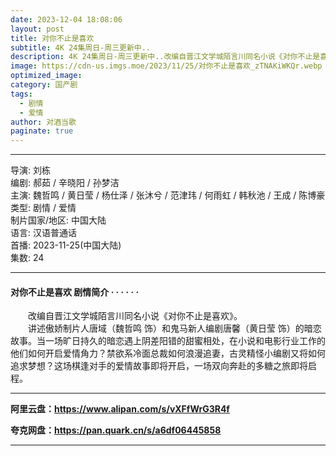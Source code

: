 ```yaml
---
date: 2023-12-04 18:08:06
layout: post
title: 对你不止是喜欢
subtitle: 4K 24集周日-周三更新中..
description: 4K 24集周日-周三更新中..改编自晋江文学城陌言川同名小说《对你不止是喜欢》。讲述傲娇制片人唐域（魏哲鸣 饰）和鬼马新人编剧唐馨（黄日莹 饰）的暗恋故事。当一场旷日持久的暗恋遇上阴差阳错的甜蜜相处...
image: https://cdn-us.imgs.moe/2023/11/25/对你不止是喜欢_zTNAKiWKQr.webp
optimized_image: 
category: 国产剧
tags:
  - 剧情
  - 爱情
author: 对酒当歌
paginate: true
---
```


---

导演: 刘栋  
编剧: 郝茹 / 辛晓阳 / 孙梦洁  
主演: 魏哲鸣 / 黄日莹 / 杨仕泽 / 张沐兮 / 范津玮 / 何雨虹 / 韩秋池 / 王成 / 陈博豪  
类型: 剧情 / 爱情  
制片国家/地区: 中国大陆  
语言: 汉语普通话  
首播: 2023-11-25(中国大陆)  
集数: 24  

---

#### 对你不止是喜欢 剧情简介 · · · · · ·

　　改编自晋江文学城陌言川同名小说《对你不止是喜欢》。  
　　讲述傲娇制片人唐域（魏哲鸣 饰）和鬼马新人编剧唐馨（黄日莹 饰）的暗恋故事。当一场旷日持久的暗恋遇上阴差阳错的甜蜜相处，在小说和电影行业工作的他们如何开启爱情角力？禁欲系冷面总裁如何浪漫追妻，古灵精怪小编剧又将如何追求梦想？这场棋逢对手的爱情故事即将开启，一场双向奔赴的多糖之旅即将启程。

---

**阿里云盘：<https://www.alipan.com/s/vXFfWrG3R4f>**

**夸克网盘：<https://pan.quark.cn/s/a6df06445858>**

---
